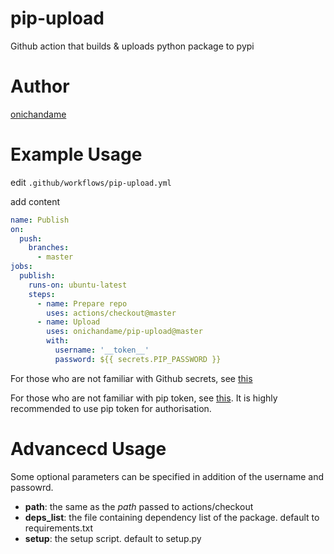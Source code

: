 # pip-upload

Github action that builds &amp; uploads python package to pypi

# Author

[onichandame](https://github.com/onichandame)

# Example Usage

edit `.github/workflows/pip-upload.yml`

add content

```yaml
name: Publish
on:
  push:
    branches:
      - master
jobs:
  publish:
    runs-on: ubuntu-latest
    steps:
      - name: Prepare repo
        uses: actions/checkout@master
      - name: Upload
        uses: onichandame/pip-upload@master
        with:
          username: '__token__'
          password: ${{ secrets.PIP_PASSWORD }}
```

For those who are not familiar with Github secrets, see [this](https://help.github.com/en/actions/configuring-and-managing-workflows/creating-and-storing-encrypted-secrets#using-encrypted-secrets-in-a-workflow)

For those who are not familiar with pip token, see [this](https://pypi.org/help/#apitoken). It is highly recommended to use pip token for authorisation.

# Advancecd Usage

Some optional parameters can be specified in addition of the username and passowrd.

- **path**: the same as the *path* passed to actions/checkout
- **deps_list**: the file containing dependency list of the package. default to requirements.txt
- **setup**: the setup script. default to setup.py
